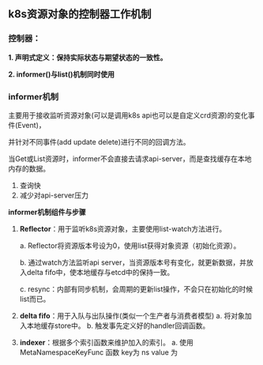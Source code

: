 ## k8s资源对象的控制器工作机制

### 控制器：
**1. 声明式定义：保持实际状态与期望状态的一致性。**

**2. informer()与list()机制同时使用**

### informer机制
主要用于接收监听资源对象(可以是调用k8s api也可以是自定义crd资源)的变化事件(Event)，

并针对不同事件(add update delete)进行不同的回调方法。

当Get或List资源时，informer不会直接去请求api-server，而是查找缓存在本地内存的数据。
1. 查询快 
2. 减少对api-server压力

**informer机制组件与步骤**
1. **Reflector**：用于监听k8s资源对象，主要使用list-watch方法进行。
   
   a. Reflector将资源版本号设为0，使用list获得对象资源（初始化资源）。
   
   b. 通过watch方法监听api server，当资源版本号有变化，就更新数据，并放入delta fifo中，使本地缓存与etcd中的保持一致。
   
   c. resync：内部有同步机制，会周期的更新list操作，不会只在初始化的时候list而已。
2. **delta fifo**：用于入队与出队操作(类似一个生产者与消费者模型)
   a. 将对象加入本地缓存store中。
   b. 触发事先定义好的handler回调函数。
3. **indexer**：根据多个索引函数来维护加入的索引。
   a. 使用MetaNamespaceKeyFunc 函数 key为 ns value 为
   




